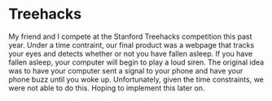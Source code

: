 # Treehacks

My friend and I compete at the Stanford Treehacks competition this past year. Under a time contraint, our final product was a webpage that tracks your eyes and detects whether or not you have fallen asleep. If you have fallen asleep, your computer will begin to play a loud siren. The original idea was to have your computer sent a signal to your phone and have your phone buzz until you woke up. Unfortunately, given the time constraints, we were not able to do this. Hoping to implement this later on.
